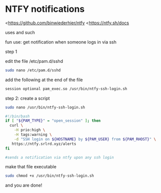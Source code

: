 # NTFY notifications

<<https://github.com/binwiederhier/ntfy>
<<https://ntfy.sh/docs>

uses and such

fun use: get notification when someone logs in via ssh

step 1

edit the file /etc/pam.d/sshd

```bash
sudo nano /etc/pam.d/sshd
```

add the following at the end of the file

```bash
session optional pam_exec.so /usr/bin/ntfy-ssh-login.sh
```

step 2: create a script

```bash
sudo nano /usr/bin/ntfy-ssh-login.sh
```

```bash
#!/bin/bash
if [ "${PAM_TYPE}" = "open_session" ]; then
  curl \
    -H prio:high \
    -H tags:warning \
    -d "SSH login on ${HOSTNAME} by ${PAM_USER} from ${PAM_RHOST}" \
   https://ntfy.srlrd.xyz/alerts
fi

#sends a notification via ntfy upon any ssh login
```

make that file executable

```bash
sudo chmod +x /usr/bin/ntfy-ssh-login.sh
```

and you are done!
